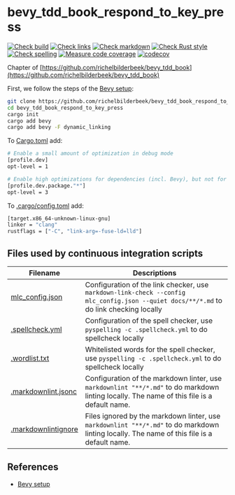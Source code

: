 # bevy_tdd_book_respond_to_key_press

[![Check build](https://github.com/richelbilderbeek/bevy_tdd_book_respond_to_key_press/actions/workflows/check_build.yaml/badge.svg?branch=master)](https://github.com/richelbilderbeek/bevy_tdd_book_respond_to_key_press/actions/workflows/check_build.yaml)
[![Check links](https://github.com/richelbilderbeek/bevy_tdd_book_respond_to_key_press/actions/workflows/check_links.yaml/badge.svg?branch=master)](https://github.com/richelbilderbeek/bevy_tdd_book_respond_to_key_press/actions/workflows/check_links.yaml)
[![Check markdown](https://github.com/richelbilderbeek/bevy_tdd_book_respond_to_key_press/actions/workflows/check_markdown.yaml/badge.svg?branch=master)](https://github.com/richelbilderbeek/bevy_tdd_book_respond_to_key_press/actions/workflows/check_markdown.yaml)
[![Check Rust style](https://github.com/richelbilderbeek/bevy_tdd_book_respond_to_key_press/actions/workflows/check_rust_style.yaml/badge.svg?branch=master)](https://github.com/richelbilderbeek/bevy_tdd_book_respond_to_key_press/actions/workflows/check_rust_style.yaml)
[![Check spelling](https://github.com/richelbilderbeek/bevy_tdd_book_respond_to_key_press/actions/workflows/check_spelling.yaml/badge.svg?branch=master)](https://github.com/richelbilderbeek/bevy_tdd_book_respond_to_key_press/actions/workflows/check_spelling.yaml)
[![Measure code coverage](https://github.com/richelbilderbeek/bevy_tdd_book_respond_to_key_press/actions/workflows/measure_codecov.yaml/badge.svg?branch=master)](https://github.com/richelbilderbeek/bevy_tdd_book_respond_to_key_press/actions/workflows/measure_codecov.yaml)
[![codecov](https://codecov.io/gh/richelbilderbeek/bevy_tdd_book_respond_to_key_press/graph/badge.svg?token=XAVFZYDQKZ)](https://codecov.io/gh/richelbilderbeek/bevy_tdd_book_respond_to_key_press)

Chapter of [https://github.com/richelbilderbeek/bevy_tdd_book](https://github.com/richelbilderbeek/bevy_tdd_book)

First, we follow the steps of the [Bevy setup](https://bevyengine.org/learn/quick-start/getting-started/setup/):

```bash
git clone https://github.com/richelbilderbeek/bevy_tdd_book_respond_to_key_press
cd bevy_tdd_book_respond_to_key_press
cargo init
cargo add bevy
cargo add bevy -F dynamic_linking
```

To [Cargo.toml](Cargo.toml) add:

```bash
# Enable a small amount of optimization in debug mode
[profile.dev]
opt-level = 1

# Enable high optimizations for dependencies (incl. Bevy), but not for our code:
[profile.dev.package."*"]
opt-level = 3
```

To [.cargo/config.toml](.cargo/config.toml) add:

```bash
[target.x86_64-unknown-linux-gnu]
linker = "clang"
rustflags = ["-C", "link-arg=-fuse-ld=lld"]
```

## Files used by continuous integration scripts

Filename                                  |Descriptions
------------------------------------------|--------------------------------------------------------------------------------------------------------------------------------------
[mlc_config.json](mlc_config.json)        |Configuration of the link checker, use `markdown-link-check --config mlc_config.json --quiet docs/**/*.md` to do link checking locally
[.spellcheck.yml](.spellcheck.yml)        |Configuration of the spell checker, use `pyspelling -c .spellcheck.yml` to do spellcheck locally
[.wordlist.txt](.wordlist.txt)            |Whitelisted words for the spell checker, use `pyspelling -c .spellcheck.yml` to do spellcheck locally
[.markdownlint.jsonc](.markdownlint.jsonc)|Configuration of the markdown linter, use `markdownlint "**/*.md"` to do markdown linting locally. The name of this file is a default name.
[.markdownlintignore](.markdownlintignore)|Files ignored by the markdown linter, use `markdownlint "**/*.md"` to do markdown linting locally. The name of this file is a default name.

## References

* [Bevy setup](https://bevyengine.org/learn/quick-start/getting-started/setup/)
